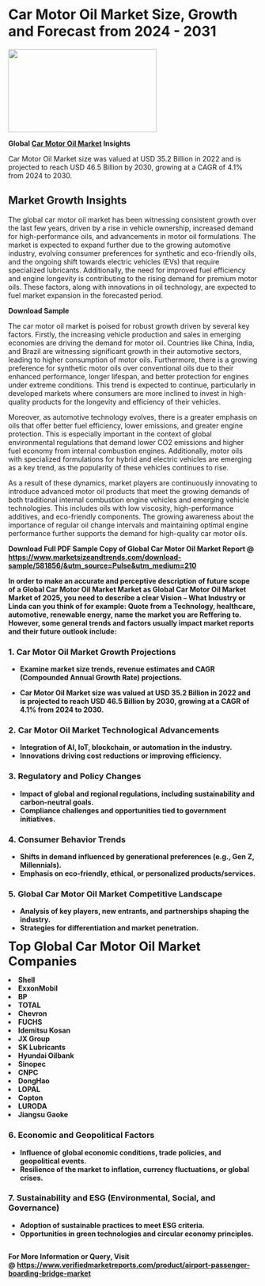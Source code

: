 <H1>Car Motor Oil Market Size, Growth and Forecast from 2024 - 2031</H1><img class="aligncenter size-medium wp-image-584254" src="https://thirdeyenews.in/wp-content/uploads/2024/09/Global-Market-Research-300x168.jpeg" alt="" width="300" height="168" /><p><strong>Global&nbsp;<a href="https://www.marketsizeandtrends.com/download-sample/581856/&amp;utm_source=Pulse&amp;utm_medium=210">Car Motor Oil Market</a> Insights</strong></p><p>Car Motor Oil Market size was valued at USD 35.2 Billion in 2022 and is projected to reach USD 46.5 Billion by 2030, growing at a CAGR of 4.1% from 2024 to 2030.</p><p><h2>Market Growth Insights</h2> <p>The global car motor oil market has been witnessing consistent growth over the last few years, driven by a rise in vehicle ownership, increased demand for high-performance oils, and advancements in motor oil formulations. The market is expected to expand further due to the growing automotive industry, evolving consumer preferences for synthetic and eco-friendly oils, and the ongoing shift towards electric vehicles (EVs) that require specialized lubricants. Additionally, the need for improved fuel efficiency and engine longevity is contributing to the rising demand for premium motor oils. These factors, along with innovations in oil technology, are expected to fuel market expansion in the forecasted period.</p> <p><strong>Download Sample</strong></p> <p>The car motor oil market is poised for robust growth driven by several key factors. Firstly, the increasing vehicle production and sales in emerging economies are driving the demand for motor oil. Countries like China, India, and Brazil are witnessing significant growth in their automotive sectors, leading to higher consumption of motor oils. Furthermore, there is a growing preference for synthetic motor oils over conventional oils due to their enhanced performance, longer lifespan, and better protection for engines under extreme conditions. This trend is expected to continue, particularly in developed markets where consumers are more inclined to invest in high-quality products for the longevity and efficiency of their vehicles.</p> <p>Moreover, as automotive technology evolves, there is a greater emphasis on oils that offer better fuel efficiency, lower emissions, and greater engine protection. This is especially important in the context of global environmental regulations that demand lower CO2 emissions and higher fuel economy from internal combustion engines. Additionally, motor oils with specialized formulations for hybrid and electric vehicles are emerging as a key trend, as the popularity of these vehicles continues to rise.</p> <p>As a result of these dynamics, market players are continuously innovating to introduce advanced motor oil products that meet the growing demands of both traditional internal combustion engine vehicles and emerging vehicle technologies. This includes oils with low viscosity, high-performance additives, and eco-friendly components. The growing awareness about the importance of regular oil change intervals and maintaining optimal engine performance further supports the demand for high-quality car motor oils.</p> <p><strong></p><p><span class=""><strong>Download Full PDF Sample Copy of Global Car Motor Oil Market Report</strong> @ <a href="https://www.marketsizeandtrends.com/download-sample/581856/&amp;utm_source=Pulse&amp;utm_medium=210" target="_blank">https://www.marketsizeandtrends.com/download-sample/581856/&amp;utm_source=Pulse&amp;utm_medium=210</a></span></p><p>In order to make an accurate and perceptive description of future scope of a Global&nbsp;Car Motor Oil Market Market as Global&nbsp;Car Motor Oil Market Market of 2025, you need to describe a clear Vision &ndash; What Industry or Linda can you think of for example: Quote from a Technology, healthcare, automotive, renewable energy, name the market you are Reffering to. However, some general trends and factors usually impact market reports and their future outlook include:</p><h3>1.&nbsp;<strong>Car Motor Oil Market Growth Projections</strong></h3><ul><li>Examine market size trends, revenue estimates and CAGR (Compounded Annual Growth Rate) projections.</li><li><p>Car Motor Oil Market size was valued at USD 35.2 Billion in 2022 and is projected to reach USD 46.5 Billion by 2030, growing at a CAGR of 4.1% from 2024 to 2030.</p></li></ul><h3>2.&nbsp;<strong>Car Motor Oil Market Technological Advancements</strong></h3><ul><li>Integration of AI, IoT, blockchain, or automation in the industry.</li><li>Innovations driving cost reductions or improving efficiency.</li></ul><h3>3.&nbsp;<strong>Regulatory and Policy Changes</strong></h3><ul><li>Impact of global and regional regulations, including sustainability and carbon-neutral goals.</li><li>Compliance challenges and opportunities tied to government initiatives.</li></ul><h3>4.&nbsp;<strong>Consumer Behavior Trends</strong></h3><ul><li>Shifts in demand influenced by generational preferences (e.g., Gen Z, Millennials).</li><li>Emphasis on eco-friendly, ethical, or personalized products/services.</li></ul><h3>5.&nbsp;<strong>Global Car Motor Oil Market Competitive Landscape</strong></h3><ul><li>Analysis of key players, new entrants, and partnerships shaping the industry.</li><li>Strategies for differentiation and market penetration.</li></ul><p data-pm-slice="1 1 []"><span style="color: inherit; font-family: inherit; font-size: 25px;">Top Global Car Motor Oil Market Companies</span></p><div class="" data-test-id=""><p><li>Shell</li><li> ExxonMobil</li><li> BP</li><li> TOTAL</li><li> Chevron</li><li> FUCHS</li><li> Idemitsu Kosan</li><li> JX Group</li><li> SK Lubricants</li><li> Hyundai Oilbank</li><li> Sinopec</li><li> CNPC</li><li> DongHao</li><li> LOPAL</li><li> Copton</li><li> LURODA</li><li> Jiangsu Gaoke</li></p></div><h3>6.&nbsp;<strong>Economic and Geopolitical Factors</strong></h3><ul><li>Influence of global economic conditions, trade policies, and geopolitical events.</li><li>Resilience of the market to inflation, currency fluctuations, or global crises.</li></ul><h3>7.&nbsp;<strong>Sustainability and ESG (Environmental, Social, and Governance)</strong></h3><ul><li>Adoption of sustainable practices to meet ESG criteria.</li><li>Opportunities in green technologies and circular economy principles.</li></ul><h2><strong style="font-size: 14px;">For More Information or Query, Visit @&nbsp;</strong><a style="background-color: #ffffff; font-size: 14px;" href="https://www.marketsizeandtrends.com/report/car-motor-oil-market/" target="_blank">https://www.verifiedmarketreports.com/product/airport-passenger-boarding-bridge-market</a></h2>
